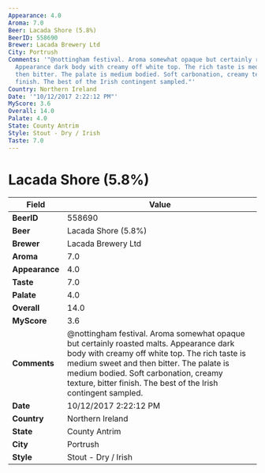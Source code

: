 ```yaml
---
Appearance: 4.0
Aroma: 7.0
Beer: Lacada Shore (5.8%)
BeerID: 558690
Brewer: Lacada Brewery Ltd
City: Portrush
Comments: '"@nottingham festival. Aroma somewhat opaque but certainly roasted malts.
  Appearance dark body with creamy off white top. The rich taste is medium sweet and
  then bitter. The palate is medium bodied. Soft carbonation, creamy texture, bitter
  finish. The best of the Irish contingent sampled."'
Country: Northern Ireland
Date: '"10/12/2017 2:22:12 PM"'
MyScore: 3.6
Overall: 14.0
Palate: 4.0
State: County Antrim
Style: Stout - Dry / Irish
Taste: 7.0
---
```


# Lacada Shore (5.8%)

| Field         | Value |
|---------------|-------|
| **BeerID** | 558690 |
| **Beer** | Lacada Shore (5.8%) |
| **Brewer** | Lacada Brewery Ltd |
| **Aroma** | 7.0 |
| **Appearance** | 4.0 |
| **Taste** | 7.0 |
| **Palate** | 4.0 |
| **Overall** | 14.0 |
| **MyScore** | 3.6 |
| **Comments** | @nottingham festival. Aroma somewhat opaque but certainly roasted malts. Appearance dark body with creamy off white top. The rich taste is medium sweet and then bitter. The palate is medium bodied. Soft carbonation, creamy texture, bitter finish. The best of the Irish contingent sampled. |
| **Date** | 10/12/2017 2:22:12 PM |
| **Country** | Northern Ireland |
| **State** | County Antrim |
| **City** | Portrush |
| **Style** | Stout - Dry / Irish |
